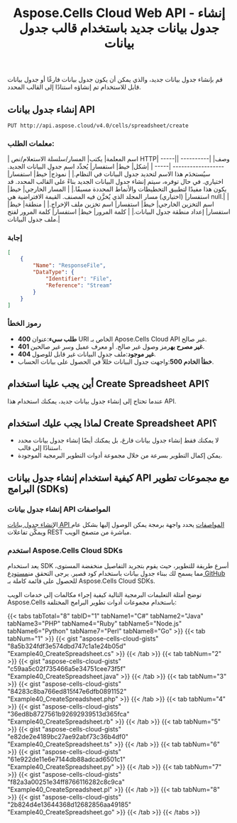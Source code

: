 ﻿---
title: Aspose.Cells Cloud Web API - إنشاء جدول بيانات جديد باستخدام قالب جدول بيانات
second_title: Documen
ArticleTitle: Build a new Spreadsheet with a spreadsheet template - Timeline WorkPlan Table, Sales Data Comparison, etc
linktitle: إنشاء جدول بيانات
type: docs
url: /ar/create-spreadsheet/
keywords: Spreadsheet Creation, Excel API, REST API, Office Cloud, Template Support, Productivity Enhancemen
description: يتيح Excel API للمستخدمين إنشاء جدول بيانات جديد باسم محدد، ودعم قوالب اختيارية للمحتوى أو التنسيق المحدد مسبقًا، مما يعزز إنتاجية المستخدم
weight: 100
kwords: Excel، Office السحابة، REST API، جدول بيانات، PDF، CSV، JSON، Markdown، مطابقة جميع الخلايا الفارغة في ورقة عمل Excel، إنشاء جدول بيانات، دعم القالب، تحسين الإنتاجية
---
قم بإنشاء جدول بيانات جديد، والذي يمكن أن يكون جدول بيانات فارغًا أو جدول بيانات قابل للاستخدام تم إنشاؤه استنادًا إلى القالب المحدد.

## **إنشاء جدول بيانات API**

```http
PUT http://api.aspose.cloud/v4.0/cells/spreadsheet/create
```

### **معلمات الطلب:**

| اسم المعلمة| يكتب| المسار/سلسلة الاستعلام/نص HTTP| وصف|
|---------- ||----------------------- |----- |
|شكل| خيط| استفسار| يُحدِّد اسم جدول البيانات الجديد. سيُستخدَم هذا الاسم لتحديد جدول البيانات في النظام.|
| نموذج| خيط| استفسار| اختياري. في حال توفره، سيتم إنشاء جدول البيانات الجديد بناءً على القالب المحدد. قد يكون هذا مفيدًا لتطبيق التخطيطات والأنماط المحددة مسبقًا.|
| المسار الخارجي| خيط| استفسار| (اختياري) مسار المجلد الذي يُخزَّن فيه المصنف. القيمة الافتراضية هي null.|
| اسم التخزين الخارجي| خيط| استفسار| اسم تخزين ملف الإخراج.|
| منطقة| خيط| استفسار| إعداد منطقة جدول البيانات.|
| كلمة المرور| خيط| استفسار| كلمة المرور لفتح ملف جدول البيانات.|

### **إجابة**

```json
[
    {
        "Name": "ResponseFile",
        "DataType": {
            "Identifier": "File",
            "Reference": "Stream"
        }
    }
]
```

### رموز الخطأ

- **400 طلب سيء**:عنوان URI الخاص بـ Apose.Cells Cloud API غير صالح.
- **401 غير مصرح به**رمز وصول غير صالح. أو معرف عميل وسر غير صالحين.
- **404 غير موجود**:ملف جدول البيانات غير قابل للوصول.
- **خطأ الخادم 500**:واجهت جدول البيانات خللاً في الحصول على بيانات الحساب.

## أين يجب علينا استخدام Create Spreadsheet API؟

عندما تحتاج إلى إنشاء جدول بيانات جديد، يمكنك استخدام هذا API.

## لماذا يجب عليك استخدام Create Spreadsheet API؟

- لا يمكنك فقط إنشاء جدول بيانات فارغ، بل يمكنك أيضًا إنشاء جدول بيانات محدد استنادًا إلى قالب.
- يمكن إكمال التطوير بسرعة من خلال مجموعة أدوات التطوير البرمجية الموجودة.

## كيفية استخدام إنشاء جدول بيانات API مع مجموعات تطوير البرامج (SDKs)

### إنشاء جدول بيانات API المواصفات

 ال[إنشاء جدول بيانات API المواصفات](https://reference.aspose.cloud/cells/#/ManagementController/CreateSpreadsheet) يحدد واجهة برمجة يمكن الوصول إليها بشكل عام ويمكّن تفاعلات REST مباشرة من متصفح الويب.

### استخدم Aspose.Cells Cloud SDKs

يعد استخدام SDK أسرع طريقة للتطوير، حيث يقوم بتجريد التفاصيل منخفضة المستوى، مما يسمح لك ببناء جدول بيانات باستخدام كود قصير.
 يرجى التحقق من[مستودع GitHub](https://github.com/aspose-cells-cloud) للحصول على قائمة كاملة بـ Aspose.Cells Cloud SDKs.

توضح أمثلة التعليمات البرمجية التالية كيفية إجراء مكالمات إلى خدمات الويب Aspose.Cells باستخدام مجموعات أدوات تطوير البرامج المختلفة:

{{< tabs tabTotal="8" tabID="1" tabName1="C#" tabName2="Java" tabName3="PHP" tabName4="Ruby" tabName5="Node.js" tabName6="Python" tabName7="Perl" tabName8="Go" >}}
{{< tab tabNum="1" >}}
{{< gist "aspose-cells-cloud-gists" "8a5b324fdf3e574dbd747c1a1e24b05d" "Example40_CreateSpreadsheet.cs" >}}
{{< /tab >}}
{{< tab tabNum="2" >}}
{{< gist "aspose-cells-cloud-gists" "c59aa5c02f735466a5e34751cee73f5f" "Example40_CreateSpreadsheet.java" >}}
{{< /tab >}}
{{< tab tabNum="3" >}}
{{< gist "aspose-cells-cloud-gists" "84283c8ba766ed815f47e6dfb0891152" "Example40_CreateSpreadsheet.php" >}}
{{< /tab >}}
{{< tab tabNum="4" >}}
{{< gist "aspose-cells-cloud-gists" "36ed8b8727561b92692939513d365fca" "Example40_CreateSpreadsheet.rb" >}}
{{< /tab >}}
{{< tab tabNum="5" >}}
{{< gist "aspose-cells-cloud-gists" "e82de2e4189bc27ae92abf73c36b4df0" "Example40_CreateSpreadsheet.ts" >}}
{{< /tab >}}
{{< tab tabNum="6" >}}
{{< gist "aspose-cells-cloud-gists" "61e922de11e6e7144db88adcad6501c1" "Example40_CreateSpreadsheet.py" >}}
{{< /tab >}}
{{< tab tabNum="7" >}}
{{< gist "aspose-cells-cloud-gists" "f82a3a00251e34ff8766116282c8c9ca" "Example40_CreateSpreadsheet.pl" >}}
{{< /tab >}}
{{< tab tabNum="8" >}}
{{< gist "aspose-cells-cloud-gists" "2b824d4e13644368d12682856aa49185" "Example40_CreateSpreadsheet.go" >}}
{{< /tab >}}
{{< /tabs >}}

